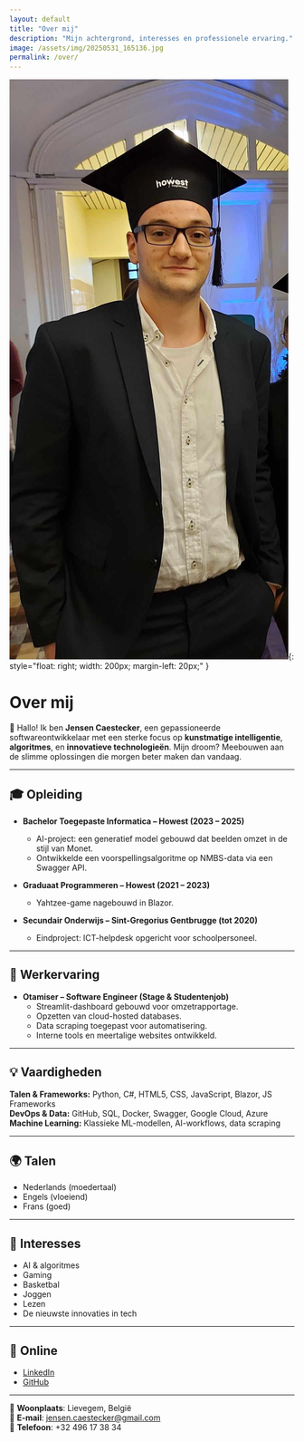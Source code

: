 ```yaml
---
layout: default
title: "Over mij"
description: "Mijn achtergrond, interesses en professionele ervaring."
image: /assets/img/20250531_165136.jpg
permalink: /over/
---
```


![Profielafbeelding](/assets/img/20250531_165136.jpg){: style="float: right; width: 200px; margin-left: 20px;" }

# Over mij

👋 Hallo! Ik ben **Jensen Caestecker**, een gepassioneerde softwareontwikkelaar met een sterke focus op **kunstmatige intelligentie**, **algoritmes**, en **innovatieve technologieën**. Mijn droom? Meebouwen aan de slimme oplossingen die morgen beter maken dan vandaag.

---

## 🎓 Opleiding

- **Bachelor Toegepaste Informatica – Howest (2023 – 2025)**  
  - AI-project: een generatief model gebouwd dat beelden omzet in de stijl van Monet.  
  - Ontwikkelde een voorspellingsalgoritme op NMBS-data via een Swagger API.

- **Graduaat Programmeren – Howest (2021 – 2023)**  
  - Yahtzee-game nagebouwd in Blazor.

- **Secundair Onderwijs – Sint-Gregorius Gentbrugge (tot 2020)**  
  - Eindproject: ICT-helpdesk opgericht voor schoolpersoneel.

---

## 💼 Werkervaring

- **Otamiser – Software Engineer (Stage & Studentenjob)**  
  - Streamlit-dashboard gebouwd voor omzetrapportage.  
  - Opzetten van cloud-hosted databases.  
  - Data scraping toegepast voor automatisering.  
  - Interne tools en meertalige websites ontwikkeld.

---

## 💡 Vaardigheden

**Talen & Frameworks:** Python, C#, HTML5, CSS, JavaScript, Blazor, JS Frameworks  
**DevOps & Data:** GitHub, SQL, Docker, Swagger, Google Cloud, Azure  
**Machine Learning:** Klassieke ML-modellen, AI-workflows, data scraping

---

## 🌍 Talen

- Nederlands (moedertaal)  
- Engels (vloeiend)  
- Frans (goed)

---

## 🧠 Interesses

- AI & algoritmes  
- Gaming  
- Basketbal  
- Joggen  
- Lezen  
- De nieuwste innovaties in tech

---

## 🔗 Online

- [LinkedIn](https://linkedin.com/in/jensen-caestecker)  
- [GitHub](https://github.com/jensen-caestecker)

---

📍 **Woonplaats**: Lievegem, België  
📧 **E-mail**: jensen.caestecker@gmail.com  
📱 **Telefoon**: +32 496 17 38 34
